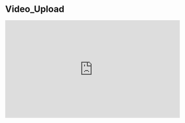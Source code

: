 # Video_Upload
<iframe width="560" height="315" src="https://www.youtube.com/embed/vVd52IvxdcE" title="YouTube video player" frameborder="0" allow="accelerometer; autoplay; clipboard-write; encrypted-media; gyroscope; picture-in-picture" allowfullscreen></iframe>
